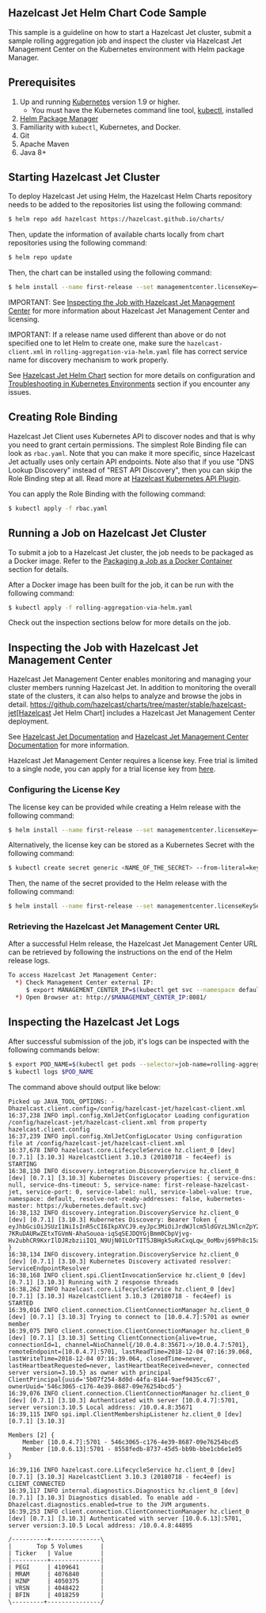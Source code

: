 ## Hazelcast Jet Helm Chart Code Sample

This sample is a guideline on how to start a Hazelcast Jet cluster, submit a 
sample rolling aggregation job and inspect the cluster via Hazelcast Jet 
Management Center on the Kubernetes environment with Helm package Manager.

## Prerequisites

1. Up and running [Kubernetes](https://kubernetes.io) version 1.9 or higher.
   * You must have the Kubernetes command line tool, [kubectl](https://kubernetes.io/docs/tasks/tools/install-kubectl/),
    installed
2. [Helm Package Manager](https://helm.sh/)
3. Familiarity with `kubectl`, Kubernetes, and Docker.
4. Git
5. Apache Maven
6. Java 8+


## Starting Hazelcast Jet Cluster

To deploy Hazelcast Jet using Helm, the Hazelcast Helm Charts repository 
needs to be added to the repositories list using the following command:

```bash
$ helm repo add hazelcast https://hazelcast.github.io/charts/
``` 

Then, update the information of available charts locally from chart repositories 
using the following command:

```bash
$ helm repo update
``` 

Then, the chart can be installed using the following command:

```bash
$ helm install --name first-release --set managementcenter.licenseKey=<YOUR_LICENSE_KEY> hazelcast/hazelcast-jet
```
 
IMPORTANT: See [Inspecting the Job with Hazelcast Jet Management Center](#inspecting-the-job-with-hazelcast-jet-management-center)
for more information about Hazelcast Jet Management Center and licensing.

IMPORTANT: If a release name used different than above or do not specified one 
to let Helm to create one, make sure the `hazelcast-client.xml` in 
`rolling-aggregation-via-helm.yaml` file has correct service name for discovery 
mechanism to work properly.

See [Hazelcast Jet Helm Chart](https://github.com/hazelcast/charts/tree/master/stable/hazelcast-jet)
section for more details on configuration and [Troubleshooting in Kubernetes Environments](https://github.com/hazelcast/charts#troubleshooting-in-kubernetes-environments) 
section if you encounter any issues.


## Creating Role Binding

Hazelcast Jet Client uses Kubernetes API to discover nodes and that is why you need to 
grant certain permissions. The simplest Role Binding file can look as `rbac.yaml`. 
Note that you can make it more specific, since Hazelcast Jet actually uses only 
certain API endpoints. Note also that if you use "DNS Lookup Discovery" instead 
of "REST API Discovery", then you can skip the Role Binding step at all. Read 
more at [Hazelcast Kubernetes API Plugin](https://github.com/hazelcast/hazelcast-kubernetes).

You can apply the Role Binding with the following command:

```bash
$ kubectl apply -f rbac.yaml
```

## Running a Job on Hazelcast Jet Cluster

To submit a job to a Hazelcast Jet cluster, the job needs to be packaged as a 
Docker image. Refer to the [Packaging a Job as a Docker Container](../README.md#packaging-a-job-as-a-docker-container) 
section for details.

After a Docker image has been built for the job, it can be run with the 
following command:

```bash
$ kubectl apply -f rolling-aggregation-via-helm.yaml
```

Check out the inspection sections below for more details on the job.  

## Inspecting the Job with Hazelcast Jet Management Center

Hazelcast Jet Management Center enables monitoring and managing your cluster 
members running Hazelcast Jet. In addition to monitoring the overall state of 
the clusters, it can also helps to analyze and browse the jobs in detail. https://github.com/hazelcast/charts/tree/master/stable/hazelcast-jet[Hazelcast Jet Helm Chart] 
includes a Hazelcast Jet Management Center deployment.

See [Hazelcast Jet Documentation](http://docs.hazelcast.org/docs/jet/latest/manual) 
and [Hazelcast Jet Management Center Documentation](https://docs.hazelcast.org/docs/jet-management-center/latest/manual/) 
for more information.

Hazelcast Jet Management Center requires a license key. Free trial is limited 
to a single node, you can apply for a trial license key from [here](https://hazelcast.com/hazelcast-enterprise-download/). 

### Configuring the License Key

The license key can be provided while creating a Helm release with the following 
command:

```bash
$ helm install --name first-release --set managementcenter.licenseKey=<YOUR_LICENSE_KEY> hazelcast/hazelcast-jet
```

Alternatively, the license key can be stored as a Kubernetes Secret with the 
following command:

```bash
$ kubectl create secret generic <NAME_OF_THE_SECRET> --from-literal=key=<YOUR_LICENSE_KEY>
```

Then, the name of the secret provided to the Helm release with the following 
command:
     
```bash
$ helm install --name first-release --set managementcenter.licenseKeySecretName=<NAME_OF_THE_SECRET> hazelcast/hazelcast-jet
```

### Retrieving the Hazelcast Jet Management Center URL

After a successful Helm release, the Hazelcast Jet Management Center URL can be 
retrieved by following the instructions on the end of the Helm release logs.

```bash
To access Hazelcast Jet Management Center:
  *) Check Management Center external IP:
     $ export MANAGEMENT_CENTER_IP=$(kubectl get svc --namespace default first-release-hazelcast-jet-management-center -o jsonpath='{.status.loadBalancer.ingress[0].ip}')
  *) Open Browser at: http://$MANAGEMENT_CENTER_IP:8081/
```

## Inspecting the Hazelcast Jet Logs

After successful submission of the job, it's logs can be inspected with the 
following commands below:

```bash
$ export POD_NAME=$(kubectl get pods --selector=job-name=rolling-aggregation  -o=jsonpath='{.items[0].metadata.name}')
$ kubectl logs $POD_NAME
```

The command above should output like below:

```
Picked up JAVA_TOOL_OPTIONS: -Dhazelcast.client.config=/config/hazelcast-jet/hazelcast-client.xml
16:37,238 INFO impl.config.XmlJetConfigLocator Loading configuration /config/hazelcast-jet/hazelcast-client.xml from property hazelcast.client.config
16:37,239 INFO impl.config.XmlJetConfigLocator Using configuration file at /config/hazelcast-jet/hazelcast-client.xml
16:37,678 INFO hazelcast.core.LifecycleService hz.client_0 [dev] [0.7.1] [3.10.3] HazelcastClient 3.10.3 (20180718 - fec4eef) is STARTING
16:38,130 INFO discovery.integration.DiscoveryService hz.client_0 [dev] [0.7.1] [3.10.3] Kubernetes Discovery properties: { service-dns: null, service-dns-timeout: 5, service-name: first-release-hazelcast-jet, service-port: 0, service-label: null, service-label-value: true, namespace: default, resolve-not-ready-addresses: false, kubernetes-master: https://kubernetes.default.svc}
16:38,132 INFO discovery.integration.DiscoveryService hz.client_0 [dev] [0.7.1] [3.10.3] Kubernetes Discovery: Bearer Token { eyJhbGciOiJSUzI1NiIsInR5cCI6IkpXVCJ9.eyJpc3MiOiJrdWJlcm5ldGVzL3NlcnZpY2VhY2NvdW50Iiwia3ViZXJuZXRlcy5pby9zZXJ2aWNlYWNjb3VudC9uYW1lc3BhY2UiOiJkZWZhdWx0Iiwia3ViZXJuZXRlcy5pby9zZXJ2aWNlYWNjb3VudC9zZWNyZXQubmFtZSI6ImRlZmF1bHQtdG9rZW4tNzZ0OW0iLCJrdWJlcm5ldGVzLmlvL3NlcnZpY2VhY2NvdW50L3NlcnZpY2UtYWNjb3VudC5uYW1lIjoiZGVmYXVsdCIsImt1YmVybmV0ZXMuaW8vc2VydmljZWFjY291bnQvc2VydmljZS1hY2NvdW50LnVpZCI6ImI3Nzc3NDdkLWUzZmYtMTFlOC05MjljLTQyMDEwYTgwMDBmZSIsInN1YiI6InN5c3RlbTpzZXJ2aWNlYWNjb3VudDpkZWZhdWx0OmRlZmF1bHQifQ.TWo_UjuTzBjnldWT5Axo_vLkZh37OkXiDEmwJENchVOJAmIM-7KRuDAURwZEtxTGVmN-AhaSouoa-iqSqSEJDQYGjBmm0CbpVjvg-Hv2ubhCR9KxrIlDJRzbziiIQ1_N9UjN01LOrTITSJBHgk5uRxCxqLqw_0oMbvj69Ph8c15a2MtwgwVvzfAqK0Y0UkZ9mZ7jKNm2EutxwUMH9AwbbS5Qyi0VedvUYjnUhVUnJRru2CtXIWuPLE3_yFlp7piUNfBp2AOFtrwKsMXK8DsW5LArB0Waavlo51voDqjwTlO5c4PB0GyExzARxHJinm0bp2MVZxwCXZ_uWQrCpTg_nQ }
16:38,134 INFO discovery.integration.DiscoveryService hz.client_0 [dev] [0.7.1] [3.10.3] Kubernetes Discovery activated resolver: ServiceEndpointResolver
16:38,168 INFO client.spi.ClientInvocationService hz.client_0 [dev] [0.7.1] [3.10.3] Running with 2 response threads
16:38,262 INFO hazelcast.core.LifecycleService hz.client_0 [dev] [0.7.1] [3.10.3] HazelcastClient 3.10.3 (20180718 - fec4eef) is STARTED
16:39,016 INFO client.connection.ClientConnectionManager hz.client_0 [dev] [0.7.1] [3.10.3] Trying to connect to [10.0.4.7]:5701 as owner member
16:39,075 INFO client.connection.ClientConnectionManager hz.client_0 [dev] [0.7.1] [3.10.3] Setting ClientConnection{alive=true, connectionId=1, channel=NioChannel{/10.0.4.8:35671->/10.0.4.7:5701}, remoteEndpoint=[10.0.4.7]:5701, lastReadTime=2018-12-04 07:16:39.068, lastWriteTime=2018-12-04 07:16:39.064, closedTime=never, lastHeartbeatRequested=never, lastHeartbeatReceived=never, connected server version=3.10.5} as owner with principal ClientPrincipal{uuid='5b07f254-8d0d-44fa-8144-9aef9435cc67', ownerUuid='546c3065-c176-4e39-8687-09e76254bcd5'}
16:39,076 INFO client.connection.ClientConnectionManager hz.client_0 [dev] [0.7.1] [3.10.3] Authenticated with server [10.0.4.7]:5701, server version:3.10.5 Local address: /10.0.4.8:35671
16:39,115 INFO spi.impl.ClientMembershipListener hz.client_0 [dev] [0.7.1] [3.10.3] 

Members [2] {
	Member [10.0.4.7]:5701 - 546c3065-c176-4e39-8687-09e76254bcd5
	Member [10.0.6.13]:5701 - 8558fedb-8737-45d5-bb9b-bbe1cb6e1e05
}

16:39,116 INFO hazelcast.core.LifecycleService hz.client_0 [dev] [0.7.1] [3.10.3] HazelcastClient 3.10.3 (20180718 - fec4eef) is CLIENT_CONNECTED
16:39,117 INFO internal.diagnostics.Diagnostics hz.client_0 [dev] [0.7.1] [3.10.3] Diagnostics disabled. To enable add -Dhazelcast.diagnostics.enabled=true to the JVM arguments.
16:39,253 INFO client.connection.ClientConnectionManager hz.client_0 [dev] [0.7.1] [3.10.3] Authenticated with server [10.0.6.13]:5701, server version:3.10.5 Local address: /10.0.4.8:44895

/----------+--------------\
|       Top 5 Volumes     |
| Ticker   | Value        |
|----------+--------------|
| PEGI     | 4109641      |
| MRAM     | 4076840      |
| HZNP     | 4050375      |
| VRSN     | 4048422      |
| BFIN     | 4018259      |
\---------+---------------/

```


